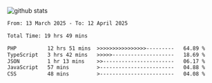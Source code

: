 
![github stats](https://github-readme-stats.vercel.app/api?username=realmahd1&show_icons=true&theme=codeSTACKr&hide_rank=true&count_private=true)

<!--START_SECTION:waka-->

```txt
From: 13 March 2025 - To: 12 April 2025

Total Time: 19 hrs 49 mins

PHP          12 hrs 51 mins  >>>>>>>>>>>>>>>>---------   64.89 %
TypeScript   3 hrs 42 mins   >>>>>--------------------   18.69 %
JSON         1 hr 13 mins    >>-----------------------   06.17 %
JavaScript   57 mins         >------------------------   04.88 %
CSS          48 mins         >------------------------   04.08 %
```

<!--END_SECTION:waka-->
